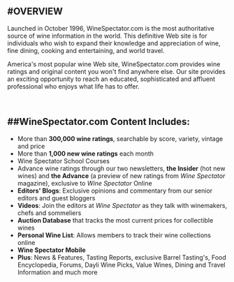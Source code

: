 
#OVERVIEW
---

Launched in October 1996, WineSpectator.com is the most authoritative source of wine information in the world. This definitive Web site is 
for individuals who wish to expand their knowledge and appreciation of wine, fine dining, cooking and entertaining, and world travel.

America's most popular wine Web site, WineSpectator.com provides wine ratings and original content you won't find anywhere else. Our site provides an exciting opportunity to reach an educated, sophisticated and affluent professional who enjoys what life has to offer.

<br />

<!-- **Online Subscribers have access to:** -->
##WineSpectator.com Content Includes:
---
- More than <span>**300,000 wine ratings**</span>, searchable by score, variety, vintage and price
- More than <span>**1,000 new wine ratings**</span> each month
- Wine Spectator School Courses
- Advance wine ratings through our two newsletters, <span>**the Insider**</span> (hot new wines) and 
<span>**the Advance**</span> (a preview of new ratings from *Wine Spectator* magazine), exclusive to 
*Wine Spectator* Online 
- <span>**Editors' Blogs**</span>: Exclusive opinions and commentary from our senior editors and guest bloggers
- <span>**Videos**</span>: Join the editors at *Wine Spectator* as they talk with winemakers, chefs and sommeliers
- <span>**Auction Database**</span> that tracks the most current prices for collectible wines
- <span>**Personal Wine List**</span>: Allows members to track their wine collections online
- <span>**Wine Spectator Mobile**</span>
- <span>**Plus**</span>: News &amp; Features, Tasting Reports, exclusive Barrel Tasting's, Food Encyclopedia, Forums, Dayli Wine Picks, Value Wines, Dining and Travel Information and much more
